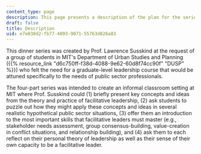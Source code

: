```yaml
---
content_type: page
description: This page presents a description of the plan for the series of workshops.
draft: false
title: Description
uid: e7e030d2-fb77-4093-9071-55763d826a83
---
```

This dinner series was created by Prof. Lawrence Susskind at the request of a group of students in MIT's Department of Urban Studies and Planning ({{% resource_link "d6c750ff-f38d-4088-9e62-60d8f74cc90f" "DUSP" %}}) who felt the need for a graduate-level leadership course that would be attuned specifically to the needs of public sector professionals.

The four-part series was intended to create an informal classroom setting at MIT where Prof. Susskind could (1) briefly present key concepts and ideas from the theory and practice of facilitative leadership, (2) ask students to puzzle out how they might apply these concepts and ideas in several realistic hypothetical public sector situations, (3) offer them an introduction to the most important skills that facilitative leaders must master (e.g., stakeholder needs assessment, group consensus-building, value-creation in conflict situations, and relationship building), and (4) ask them to each reflect on their personal theory of leadership as well as their sense of their own capacity to be a facilitative leader.